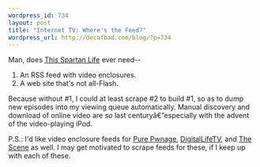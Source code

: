 ```yaml
--- 
wordpress_id: 734
layout: post
title: "Internet TV: Where's the Feed?"
wordpress_url: http://decafbad.com/blog/?p=734
---
```

Man, does [This Spartan Life][tsl] ever need--

  1. An RSS feed with video enclosures.
  2. A web site that's not all-Flash.

Because without #1, I could at least scrape #2 to build #1, so as to dump new episodes into my viewing queue automatically.  Manual discovery and download of online video are *so* last centuryâ€”especially with the advent of the video-playing iPod.

P.S.: I'd like video enclosure feeds for [Pure Pwnage][pp], [DigitalLifeTV][dlt], and [The Scene][ts] as well.  I may get motivated to scrape feeds for these, if I keep up with each of these.

[ts]: http://www.welcometothescene.com/
[pp]: http://www.purepwnage.com/episodes.html
[dlt]: http://digitallifetv.com/blogs/digitallifetv/default.aspx
[tsl]: http://www.thisspartanlife.com/
